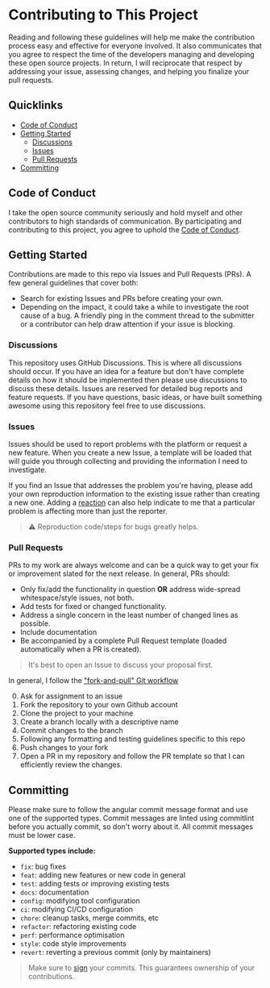 # Contributing to This Project

Reading and following these guidelines will help me make the contribution process easy and effective for everyone involved. It also communicates that you agree to respect the time of the developers managing and developing these open source projects. In return, I will reciprocate that respect by addressing your issue, assessing changes, and helping you finalize your pull requests.

## Quicklinks

-   [Code of Conduct](#code-of-conduct)
-   [Getting Started](#getting-started)
    -   [Discussions](#discussions)
    -   [Issues](#issues)
    -   [Pull Requests](#pull-requests)
-   [Committing](#committing)

## Code of Conduct

I take the open source community seriously and hold myself and other contributors to high standards of communication. By participating and contributing to this project, you agree to uphold the [Code of Conduct](./CODE-OF-CONDUCT.md).

## Getting Started

Contributions are made to this repo via Issues and Pull Requests (PRs). A few general guidelines that cover both:

-   Search for existing Issues and PRs before creating your own.
-   Depending on the impact, it could take a while to investigate the root cause of a bug. A friendly ping in the comment thread to the submitter or a contributor can help draw attention if your issue is blocking.

### Discussions

This repository uses GitHub Discussions. This is where all discussions should occur. If you have an idea for a feature but don't have complete details on how it should be implemented then please use discussions to discuss these details. Issues are reserved for detailed bug reports and feature requests. If you have questions, basic ideas, or have built something awesome using this repository feel free to use discussions.  

### Issues

Issues should be used to report problems with the platform or request a new feature. When you create a new Issue, a template will be loaded that will guide you through collecting and providing the information I need to investigate.

If you find an Issue that addresses the problem you're having, please add your own reproduction information to the existing issue rather than creating a new one. Adding a [reaction](https://github.blog/2016-03-10-add-reactions-to-pull-requests-issues-and-comments/) can also help indicate to me that a particular problem is affecting more than just the reporter.

> ⚠️ Reproduction code/steps for bugs greatly helps.

### Pull Requests

PRs to my work are always welcome and can be a quick way to get your fix or improvement slated for the next release. In general, PRs should:

-   Only fix/add the functionality in question **OR** address wide-spread whitespace/style issues, not both.
-   Add tests for fixed or changed functionality.
-   Address a single concern in the least number of changed lines as possible.
-   Include documentation
-   Be accompanied by a complete Pull Request template (loaded automatically when a PR is created).

> It's best to open an Issue to discuss your proposal first.

In general, I follow the ["fork-and-pull" Git workflow](https://github.com/susam/gitpr)

0.  Ask for assignment to an issue
1.  Fork the repository to your own Github account
2.  Clone the project to your machine
3.  Create a branch locally with a descriptive name
4.  Commit changes to the branch
5.  Following any formatting and testing guidelines specific to this repo
6.  Push changes to your fork
7.  Open a PR in my repository and follow the PR template so that I can efficiently review the changes.

## Committing

Please make sure to follow the angular commit message format and use one of the
supported types. Commit messages are linted using commitlint before you actually
commit, so don't worry about it. All commit messages must be lower case.

**Supported types include:**

- `fix`: bug fixes
- `feat`: adding new features or new code in general
- `test`: adding tests or improving existing tests
- `docs`: documentation
- `config`: modifying tool configuration
- `ci`: modifying CI/CD configuration
- `chore`: cleanup tasks, merge commits, etc
- `refactor`: refactoring existing code
- `perf`: performance optimisation
- `style`: code style improvements
- `revert`: reverting a previous commit (only by maintainers)

> Make sure to
> [sign](https://docs.github.com/en/github/authenticating-to-github/managing-commit-signature-verification)
> your commits. This guarantees ownership of your contributions.
